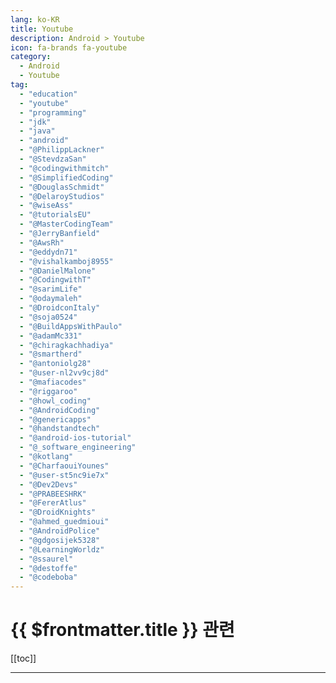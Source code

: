 ```yaml
---
lang: ko-KR
title: Youtube
description: Android > Youtube
icon: fa-brands fa-youtube
category:
  - Android 
  - Youtube
tag: 
  - "education"
  - "youtube"
  - "programming"
  - "jdk"
  - "java"
  - "android"
  - "@PhilippLackner"
  - "@StevdzaSan"
  - "@codingwithmitch"
  - "@SimplifiedCoding"
  - "@DouglasSchmidt"
  - "@DelaroyStudios"
  - "@wiseAss"
  - "@tutorialsEU"
  - "@MasterCodingTeam"
  - "@JerryBanfield"
  - "@AwsRh"
  - "@eddydn71"
  - "@vishalkamboj8955"
  - "@DanielMalone"
  - "@CodingwithT"
  - "@sarimLife"
  - "@odaymaleh"
  - "@DroidconItaly"
  - "@soja0524"
  - "@BuildAppsWithPaulo"
  - "@adamMc331"
  - "@chiragkachhadiya"
  - "@smartherd"
  - "@antoniolg28"
  - "@user-nl2vv9cj8d"
  - "@mafiacodes"
  - "@riggaroo"
  - "@howl_coding"
  - "@AndroidCoding"
  - "@genericapps"
  - "@handstandtech"
  - "@android-ios-tutorial"
  - "@_software_engineering"
  - "@kotlang"
  - "@CharfaouiYounes"
  - "@user-st5nc9ie7x"
  - "@Dev2Devs"
  - "@PRABEESHRK"
  - "@FererAtlus"
  - "@DroidKnights"
  - "@ahmed_guedmioui"
  - "@AndroidPolice"
  - "@gdgosijek5328"
  - "@LearningWorldz"
  - "@ssaurel"
  - "@destoffe"
  - "@codeboba"
---
```



# {{ $frontmatter.title }} 관련

[[toc]]

---

<MyYouTubeItems jsonName="yu-PhilippLackner" /><!-- Philipp Lackner -->
<MyYouTubeItems jsonName="yu-StevdzaSan" /><!-- Stevdza-San -->
<MyYouTubeItems jsonName="yu-codingwithmitch" /><!-- CodingWithMitch -->
<MyYouTubeItems jsonName="yu-SimplifiedCoding" /><!-- Simplified Coding -->
<MyYouTubeItems jsonName="yu-DouglasSchmidt" /><!-- Douglas Schmidt -->
<MyYouTubeItems jsonName="yu-DelaroyStudios" /><!-- Delaroy Studios -->
<MyYouTubeItems jsonName="yu-wiseAss" /><!-- Ryan Michael Kay -->
<MyYouTubeItems jsonName="yu-tutorialsEU" /><!-- tutorialsEU -->
<MyYouTubeItems jsonName="yu-MasterCodingTeam" /><!-- Master Coding  -->
<MyYouTubeItems jsonName="yu-JerryBanfield" /><!-- Jerry Banfield -->
<MyYouTubeItems jsonName="yu-AwsRh" /><!-- Aws Rh -->
<MyYouTubeItems jsonName="yu-eddydn71" /><!-- EDMT Dev -->
<MyYouTubeItems jsonName="yu-vishalkamboj8955" /><!-- Vishal Kamboj -->
<MyYouTubeItems jsonName="yu-DanielMalone" /><!-- DJ Malone -->
<MyYouTubeItems jsonName="yu-CodingwithT" /><!-- Coding With Tea -->
<MyYouTubeItems jsonName="yu-sarimLife" /><!-- Sarim Khan -->
<MyYouTubeItems jsonName="yu-odaymaleh" /><!-- Oday Maleh -->
<MyYouTubeItems jsonName="yu-DroidconItaly" /><!-- Android Heroes -->
<MyYouTubeItems jsonName="yu-soja0524" /><!-- Code with Joyce -->
<MyYouTubeItems jsonName="yu-BuildAppsWithPaulo" /><!-- Build Apps With Paulo -->
<MyYouTubeItems jsonName="yu-adamMc331" /><!-- Adam McNeilly -->
<MyYouTubeItems jsonName="yu-chiragkachhadiya" /><!-- Chirag Kachhadiya -->
<MyYouTubeItems jsonName="yu-smartherd" /><!-- Smartherd -->
<MyYouTubeItems jsonName="yu-antoniolg28" /><!-- Antonio Leiva - Android & Kotlin Development -->
<MyYouTubeItems jsonName="yu-user-nl2vv9cj8d" /><!-- 양재동 코드랩 -->
<MyYouTubeItems jsonName="yu-mafiacodes" /><!-- Mafia Codes -->
<MyYouTubeItems jsonName="yu-riggaroo" /><!-- Rebecca Franks -->
<MyYouTubeItems jsonName="yu-howl_coding" /><!-- 하울의 코딩 채널 -->
<MyYouTubeItems jsonName="yu-AndroidCoding" /><!-- Android Coding -->
<MyYouTubeItems jsonName="yu-genericapps" /><!-- Generic Apps -->
<MyYouTubeItems jsonName="yu-handstandtech" /><!-- Handstand Technologies -->
<MyYouTubeItems jsonName="yu-android-ios-tutorial" /><!-- Let's Finish this APP - Kotlin and Swift Tutorials -->
<MyYouTubeItems jsonName="yu-_software_engineering" /><!-- Software Engineering عالرايق -->
<MyYouTubeItems jsonName="yu-kotlang" /><!-- Mohammad Arif -->
<MyYouTubeItems jsonName="yu-CharfaouiYounes" /><!-- Charfaoui Younes -->
<MyYouTubeItems jsonName="yu-user-st5nc9ie7x" /><!-- 슬기로운코딩생활 -->
<MyYouTubeItems jsonName="yu-Dev2Devs" /><!-- Dev2Devs -->
<MyYouTubeItems jsonName="yu-PRABEESHRK" /><!-- PRABEESH R K -->
<MyYouTubeItems jsonName="yu-FererAtlus"/><!-- Ferer Atlus -->
<MyYouTubeItems jsonName="yu-ahmed_guedmioui" /><!-- Ahmed Guedmioui -->
<MyYouTubeItems jsonName="yu-DroidKnights" /><!-- DroidKnights -->
<MyYouTubeItems jsonName="yu-AndroidPolice" /><!-- Android Police -->
<MyYouTubeItems jsonName="yu-gdgosijek5328" /><!-- GDG Osijek -->
<MyYouTubeItems jsonName="yu-LearningWorldz" /><!-- LearningWorldz -->
<MyYouTubeItems jsonName="yu-ssaurel" /><!-- Sylvain Saurel -->
<MyYouTubeItems jsonName="yu-destoffe" /><!-- Destoffe -->
<MyYouTubeItems jsonName="yu-codeboba" /><!-- Code Boba -->
<MyYouTubeItems jsonName="yu-tareksabry5231" /><!-- Tarek Sabry -->
<MyYouTubeItems jsonName="yu-danieltalkscode" /><!-- Daniel Talks Code -->
<MyYouTubeItems jsonName="yu-LelandRichardsonDev" /><!-- Leland Richardson -->
<MyYouTubeItems jsonName="yu-AndroidGeekCo" /><!-- Android Geek -->
<MyYouTubeItems jsonName="yu-AndroidBroadcast" /><!-- Android Broadcast. Все об Андроид разработке -->
<MyYouTubeItems jsonName="yu-shanezzarwritingapps7980" /><!-- ShanezzarWritingApps -->
<MyYouTubeItems jsonName="yu-codeutility6860" /><!-- Code Utility -->
<MyYouTubeItems jsonName="yu-joeparysacademy5810" /><!-- Joe Parys Academy -->
<MyYouTubeItems jsonName="yu-ElectronicArmory" /><!-- Electronic Armory -->
<MyYouTubeItems jsonName="yu-odayprogrammer" /><!-- Oday -->
<MyYouTubeItems jsonName="yu-nileshtechnology" /><!-- Nilesh Technology -->
<MyYouTubeItems jsonName="yu-hongdroid94" /><!-- hongdroid홍드로이드 -->
<MyYouTubeItems jsonName="yu-AndroidAuthority" /><!-- Android Authority -->
<MyYouTubeItems jsonName="yu-NobelTech" /><!-- Nobel Tech -->
<MyYouTubeItems jsonName="yu-codingambitions" /><!-- Coding Ambitions -->
<MyYouTubeItems jsonName="yu-AndroidDialogs" /><!-- Android Dialogs -->
<MyYouTubeItems jsonName="yu-perfology" /><!-- Perfology -->

<TagLinks />